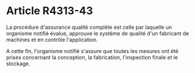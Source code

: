 # Article R4313-43

La procédure d'assurance qualité complète est celle par laquelle un organisme notifié évalue, approuve le système de qualité d'un fabricant de machines et en contrôle l'application. 
  
   
A cette fin, l'organisme notifié s'assure que toutes les mesures ont été prises concernant la conception, la fabrication, l'inspection finale et le stockage.